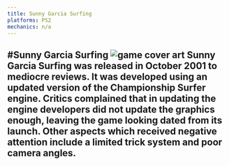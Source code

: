 ```yaml
---
title: Sunny Garcia Surfing
platforms: PS2
mechanics: n/a
---
```

#Sunny Garcia Surfing
![game cover art](//images.igdb.com/igdb/image/upload/t_thumb/vrfn8jzbraadxhwx3lts.jpg "Logo Title Text 1")
Sunny Garcia Surfing was released in October 2001 to mediocre reviews. It was developed using an updated version of the Championship Surfer engine. Critics complained that in updating the engine developers did not update the graphics enough, leaving the game looking dated from its launch. Other aspects which received negative attention include a limited trick system and poor camera angles.
-
